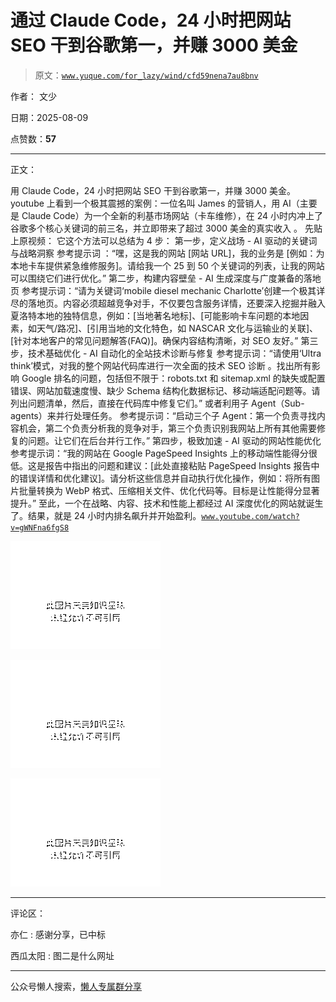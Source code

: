 # 通过 Claude Code，24 小时把网站 SEO 干到谷歌第一，并赚 3000 美金

> 原文：[`www.yuque.com/for_lazy/wind/cfd59nena7au8bnv`](https://www.yuque.com/for_lazy/wind/cfd59nena7au8bnv)

作者： 文少

日期：2025-08-09

点赞数：**57**

* * *

正文：

用 Claude Code，24 小时把网站 SEO 干到谷歌第一，并赚 3000 美金。
youtube 上看到一个极其震撼的案例：一位名叫 James 的营销人，用 AI（主要是 Claude
Code）为一个全新的利基市场网站（卡车维修），在 24 小时内冲上了谷歌多个核心关键词的前三名，并立即带来了超过 3000 美金的真实收入 。 先贴上原视频：
它这个方法可以总结为 4 步： 第一步，定义战场 - AI 驱动的关键词与战略洞察 参考提示词 ：“嘿，这是我的网站 [网站 URL]，我的业务是
[例如：为本地卡车提供紧急维修服务]。请给我一个 25 到 50 个关键词的列表，让我的网站可以围绕它们进行优化。” 第二步，构建内容壁垒 -
AI 生成深度与广度兼备的落地页 参考提示词：“请为关键词‘mobile diesel mechanic
Charlotte’创建一个极其详尽的落地页。内容必须超越竞争对手，不仅要包含服务详情，还要深入挖掘并融入夏洛特本地的独特信息，例如：[当地著名地标]、[可能影响卡车问题的本地因素，如天气/路况]、[引用当地的文化特色，如 NASCAR 文化与运输业的关联]、[针对本地客户的常见问题解答(FAQ)]。确保内容结构清晰，对 SEO 友好。”
第三步，技术基础优化 - AI 自动化的全站技术诊断与修复 参考提示词：“请使用‘Ultra
think’模式，对我的整个网站代码库进行一次全面的技术 SEO 诊断
。找出所有影响 Google 排名的问题，包括但不限于：robots.txt 和 sitemap.xml 的缺失或配置错误、网站加载速度慢、缺少 Schema 结构化数据标记、移动端适配问题等。请列出问题清单，然后，直接在代码库中修复它们。”
或者利用子 Agent（Sub-agents）来并行处理任务。
参考提示词：“启动三个子 Agent：第一个负责寻找内容机会，第二个负责分析我的竞争对手，第三个负责识别我网站上所有其他需要修复的问题。让它们在后台并行工作。”
第四步，极致加速 - AI 驱动的网站性能优化 参考提示词：“我的网站在 Google PageSpeed
Insights 上的移动端性能得分很低。这是报告中指出的问题和建议：[此处直接粘贴 PageSpeed
Insights 报告中的错误详情和优化建议]。请分析这些信息并自动执行优化操作，例如：将所有图片批量转换为 WebP 格式、压缩相关文件、优化代码等。目标是让性能得分显著提升。”
至此，一个在战略、内容、技术和性能上都经过 AI 深度优化的网站就诞生了。结果，就是 24 小时内排名飙升并开始盈利。[`www.youtube.com/watch?v=gWNFna6fgS8`](https://www.youtube.com/watch?v=gWNFna6fgS8)

![](img/18a11d3101b97869f82619ab6f35047d.png "None")

![](img/f46dd73c6d1ac50bb948258c6346b650.png "None")

![](img/843bfb1b25d02fe0c1058b43e018ed1f.png "None")

* * *

评论区：

亦仁 : 感谢分享，已中标

西瓜太阳 : 图二是什么网址

* * *

公众号懒人搜索，[懒人专属群分享](https://lazybook.fun/#/blog/group)